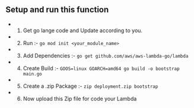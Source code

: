 ## Setup and run this function

- 1. Get go lange code and Update according to you.
- 2. Run :- `go mod init <your_module_name>`
- 3. Add Dependencies :- `go get github.com/aws/aws-lambda-go/lambda`
- 4. Create Build  :- `GOOS=linux GOARCH=amd64 go build -o bootstrap main.go`
- 5. Create a .zip Package :- `zip deployment.zip bootstrap`
- 6. Now upload this Zip file for code your Lambda


